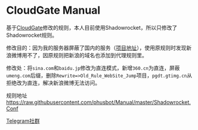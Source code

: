 CloudGate Manual
==========

基于[CloudGate](https://github.com/BurpSuite/Manual)修改的规则，本人目前使用Shadowrocket，所以只修改了Shadowrocket规则。

修改目的：因为我的服务器屏蔽了国内的服务（[项目地址](https://github.com/phusbot/ss-iptables-blockade)），使用原规则时发现新浪微博用不了，因原规则把新浪的域名也添加到代理规则里。

修改处：将`sina.com`和`baidu.jp`修改为直连模式，新增`360.cn`为直连，屏蔽`umeng.com`后缀，删除`Rewrite=>Old_Rule_WebSite_Jump`项目，`pgdt.gtimg.cn`从拒绝改为直连，解决新浪微博无法访问。

规则地址 https://raw.githubusercontent.com/phusbot/Manual/master/Shadowrocket.Conf

[Telegram社群](https://t.me/joinchat/Eeks0Eh3DYd_ndSdcpMmyg)
